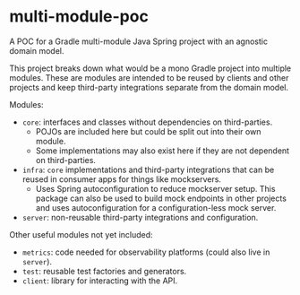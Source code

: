 # multi-module-poc
A POC for a Gradle multi-module Java Spring project with an agnostic domain model.

This project breaks down what would be a mono Gradle project into multiple modules. 
These are modules are intended to be reused by clients and other projects and keep third-party integrations separate from the domain model.

Modules:
* `core`: interfaces and classes without dependencies on third-parties. 
  * POJOs are included here but could be split out into their own module.
  * Some implementations may also exist here if they are not dependent on third-parties.
* `infra`: `core` implementations and third-party integrations that can be reused in consumer apps for things like mockservers.
  * Uses Spring autoconfiguration to reduce mockserver setup.
This package can also be used to build mock endpoints in other projects and uses autoconfiguration for a configuration-less mock server.
* `server`: non-reusable third-party integrations and configuration.

Other useful modules not yet included:
* `metrics`: code needed for observability platforms (could also live in `server`).
* `test`: reusable test factories and generators.
* `client`: library for interacting with the API.
